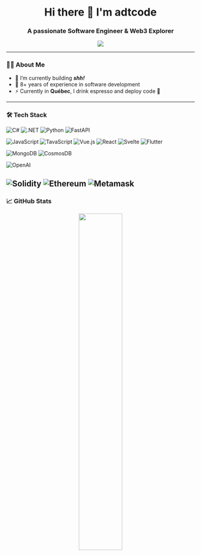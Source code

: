 <h1 align="center">Hi there 👋 I'm adtcode</h1>
<h3 align="center">A passionate Software Engineer & Web3 Explorer</h3>

<p align="center">
  <img src="https://readme-typing-svg.demolab.com/?lines=Full-Stack+Developer;Web3+Builder;SaaS+Maker;C%23+%26+.NET+Developer&center=true&width=440&height=45" />
</p>

---

### 🧑‍💻 About Me

- 🔭 I’m currently building ***shh!***
- 💼 8+ years of experience in software development
- ⚡ Currently in **Québec**, I drink espresso and deploy code 🚀

---

### 🛠 Tech Stack

<!-- Backend / API -->
![C#](https://img.shields.io/badge/-C%23-239120?style=flat-square&logo=c-sharp&logoColor=white)
![.NET](https://img.shields.io/badge/-.NET-512BD4?style=flat-square&logo=dotnet&logoColor=white)
![Python](https://img.shields.io/badge/-Python-3776AB?style=flat-square&logo=python&logoColor=white)
![FastAPI](https://img.shields.io/badge/-FastAPI-009688?style=flat-square&logo=fastapi&logoColor=white)

<!-- Web Frontend -->
![JavaScript](https://img.shields.io/badge/-JavaScript-black?style=flat-square&logo=javascript)
![TavaScript](https://img.shields.io/badge/-JavaScript-black?style=flat-square&logo=typescript)
![Vue.js](https://img.shields.io/badge/-Vue.js-4FC08D?style=flat-square&logo=vue.js&logoColor=white)
![React](https://img.shields.io/badge/-React-61DAFB?style=flat-square&logo=react&logoColor=white)
![Svelte](https://img.shields.io/badge/-Svelte-FF3E00?style=flat-square&logo=svelte&logoColor=white)
![Flutter](https://img.shields.io/badge/-Flutter-02569B?style=flat-square&logo=flutter&logoColor=white)

<!-- Database -->
![MongoDB](https://img.shields.io/badge/-MongoDB-47A248?style=flat-square&logo=mongodb&logoColor=white)
![CosmosDB](https://img.shields.io/badge/-Azure%20Cosmos%20DB-0078D4?style=flat-square&logo=microsoft-azure)

<!-- AI / Machine Learning -->
<!-- ![TensorFlow](https://img.shields.io/badge/-TensorFlow-FF6F00?style=flat-square&logo=tensorflow&logoColor=white) -->
![OpenAI](https://img.shields.io/badge/-OpenAI-412991?style=flat-square&logo=openai&logoColor=white)

<!-- Blockchain -->
![Solidity](https://img.shields.io/badge/-Solidity-363636?style=flat-square&logo=solidity&logoColor=white)
![Ethereum](https://img.shields.io/badge/-Ethereum-3C3C3D?style=flat-square&logo=ethereum&logoColor=white)
![Metamask](https://img.shields.io/badge/-Metamask-F6851B?style=flat-square&logo=metamask&logoColor=white)
---

### 📈 GitHub Stats


<p align="center">
  <img src="https://github-readme-streak-stats.herokuapp.com/?user=adtcode216&theme=radical" width="48%"/>
</p>
